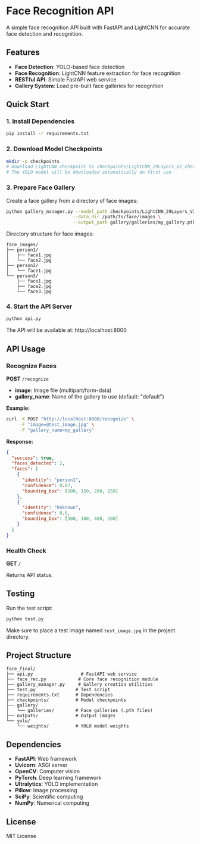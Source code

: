 # Face Recognition API

A simple face recognition API built with FastAPI and LightCNN for accurate face detection and recognition.

## Features

- **Face Detection**: YOLO-based face detection
- **Face Recognition**: LightCNN feature extraction for face recognition
- **RESTful API**: Simple FastAPI web service
- **Gallery System**: Load pre-built face galleries for recognition

## Quick Start

### 1. Install Dependencies

```bash
pip install -r requirements.txt
```

### 2. Download Model Checkpoints

```bash
mkdir -p checkpoints
# Download LightCNN checkpoint to checkpoints/LightCNN_29Layers_V2_checkpoint.pth.tar
# The YOLO model will be downloaded automatically on first use
```

### 3. Prepare Face Gallery

Create a face gallery from a directory of face images:

```bash
python gallery_manager.py --model_path checkpoints/LightCNN_29Layers_V2_checkpoint.pth.tar \
                         --data_dir /path/to/face/images \
                         --output_path gallery/galleries/my_gallery.pth
```

Directory structure for face images:
```
face_images/
├── person1/
│   ├── face1.jpg
│   └── face2.jpg
├── person2/
│   └── face1.jpg
└── person3/
    ├── face1.jpg
    ├── face2.jpg
    └── face3.jpg
```

### 4. Start the API Server

```bash
python api.py
```

The API will be available at: http://localhost:8000

## API Usage

### Recognize Faces

**POST** `/recognize`

- **image**: Image file (multipart/form-data)
- **gallery_name**: Name of the gallery to use (default: "default")

**Example:**
```bash
curl -X POST "http://localhost:8000/recognize" \
     -F "image=@test_image.jpg" \
     -F "gallery_name=my_gallery"
```

**Response:**
```json
{
  "success": true,
  "faces_detected": 2,
  "faces": [
    {
      "identity": "person1",
      "confidence": 0.87,
      "bounding_box": [100, 150, 200, 250]
    },
    {
      "identity": "Unknown",
      "confidence": 0.0,
      "bounding_box": [300, 100, 400, 200]
    }
  ]
}
```

### Health Check

**GET** `/`

Returns API status.

## Testing

Run the test script:

```bash
python test.py
```

Make sure to place a test image named `test_image.jpg` in the project directory.

## Project Structure

```
face_final/
├── api.py                  # FastAPI web service
├── face_rec.py            # Core face recognition module
├── gallery_manager.py     # Gallery creation utilities
├── test.py               # Test script
├── requirements.txt      # Dependencies
├── checkpoints/          # Model checkpoints
├── gallery/
│   └── galleries/        # Face galleries (.pth files)
├── outputs/              # Output images
└── yolo/
    └── weights/          # YOLO model weights
```

## Dependencies

- **FastAPI**: Web framework
- **Uvicorn**: ASGI server
- **OpenCV**: Computer vision
- **PyTorch**: Deep learning framework
- **Ultralytics**: YOLO implementation
- **Pillow**: Image processing
- **SciPy**: Scientific computing
- **NumPy**: Numerical computing

## License

MIT License
